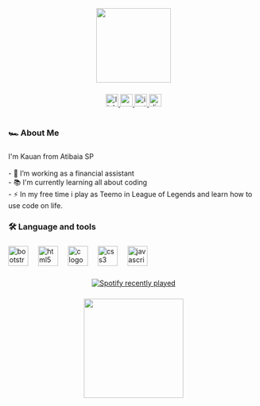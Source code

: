 <div align="center">
  <img height="150" src="https://media1.giphy.com/media/v1.Y2lkPTc5MGI3NjExdDlieG54ZnoxM3lnbGM4a2FraDZhenEwYXVrNmd6dDc3amVyZHA0bSZlcD12MV9pbnRlcm5hbF9naWZfYnlfaWQmY3Q9Zw/dJo9h2zrdANo1GO3pd/giphy.webp"  />
</div>

###

<div align="center">
  <a href="https://www.linkedin.com/in/kauan-barra-679b91263/" target="_blank">
    <img src="https://img.shields.io/static/v1?message=LinkedIn&logo=linkedin&label=&color=0077B5&logoColor=white&labelColor=&style=for-the-badge" height="25" alt="linkedin logo"  />
  </a>
  <a href="https://mail.google.com/mail/u/0/#inbox" target="_blank">
    <img src="https://img.shields.io/static/v1?message=Gmail&logo=gmail&label=&color=D14836&logoColor=white&labelColor=&style=for-the-badge" height="25" alt="gmail logo"  />
  </a>
  <a href="https://www.instagram.com/kauan.andree/" target="_blank">
    <img src="https://img.shields.io/static/v1?message=Instagram&logo=instagram&label=&color=E4405F&logoColor=white&labelColor=&style=for-the-badge" height="25" alt="instagram logo"  />
  </a>
  <img src="https://img.shields.io/static/v1?message=Discord&logo=discord&label=&color=7289DA&logoColor=white&labelColor=&style=for-the-badge" height="25" alt="discord logo"  />
</div>

###

<h1 align="center"></h1>

###

<h3 align="left">🏎️  About Me</h3>

###

<p align="left">I'm Kauan from Atibaia SP<br><br>- 🔭 I’m working as a financial assistant<br>- 📚 I'm currently learning all about coding<br>- ⚡ In my free time i play as Teemo in League of Legends and learn how to use code on life.</p>

###

<h3 align="left">🛠 Language and tools</h3>

###

<div align="left">
  <img src="https://cdn.jsdelivr.net/gh/devicons/devicon/icons/bootstrap/bootstrap-original.svg" height="40" alt="bootstrap logo"  />
  <img width="12" />
  <img src="https://cdn.jsdelivr.net/gh/devicons/devicon/icons/html5/html5-original.svg" height="40" alt="html5 logo"  />
  <img width="12" />
  <img src="https://cdn.jsdelivr.net/gh/devicons/devicon/icons/c/c-original.svg" height="40" alt="c logo"  />
  <img width="12" />
  <img src="https://cdn.jsdelivr.net/gh/devicons/devicon/icons/css3/css3-original.svg" height="40" alt="css3 logo"  />
  <img width="12" />
  <img src="https://cdn.jsdelivr.net/gh/devicons/devicon/icons/javascript/javascript-original.svg" height="40" alt="javascript logo"  />
</div>

###

<div align="center">
  <a href="https://open.spotify.com/user/kauan.andre">
    <img src="https://spotify-recently-played-readme.vercel.app/api?user=kauan.andre&count=3&unique=true" alt="Spotify recently played"  />
  </a>
</div>

###

<div align="center">
  <img height="200" src="https://media4.giphy.com/media/v1.Y2lkPTc5MGI3NjExOG1qd2Nzcmpwc3htaTdsc3BxbjE5d3ZkMzVqdTBoODl5MmJmOGVueiZlcD12MV9naWZzX3NlYXJjaCZjdD1n/BWD3CtcudWL28/200.webp"  />
</div>

###
